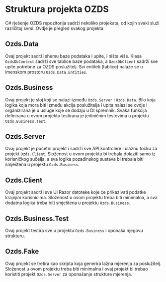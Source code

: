 # Struktura projekta OZDS

C# rješenje OZDS repozitorija sadrži nekoliko projekata, od kojih svaki služi
različitoj svrsi. Ovdje je pregled svakog projekta

## Ozds.Data

Ovaj projekt sadrži shemu baze podataka i upite, i ništa više. Klasa
`OzdsDbContext` sadrži sve tablice baze podataka, a `OzdsDbClient` sadrži sve
upite potrebne za OZDS poslužitelj. Svi entiteti (tablice) nalaze se u imenskom
prostoru `Ozds.Data.Entities`.

## Ozds.Business

Ovaj projekt je sloj koji se nalazi između `Ozds.Server` i `Ozds.Data`. Bilo
koja logika koja mora biti između akcija poslužitelja i upita nalazi se ovdje i
organizirana je u usluge koje se dodaju u DI spremnik. Svaka funkcija definirana
u ovom projektu testirana je jediničnim testovima u projektu
`Ozds.Business.Test`.

## Ozds.Server

Ovaj projekt je početni projekt i sadrži sve API kontrolere i ulaznu točku za
projekt `Ozds.Client`. Složenost u ovom projektu bi trebala dolaziti samo iz
korisničkog sučelja, a sva logika pozadinskog sustava bi trebala biti smještena
u projektu `Ozds.Business`.

## Ozds.Client

Ovaj projekt sadrži sve UI Razor datoteke koje će prikazivati podatke krajnjim
korisnicima. Složenost u ovom projektu treba biti minimalna, a sva dodatna
logika treba biti smještena u projektu `Ozds.Business`.

## Ozds.Business.Test

Ovaj projekt testira sve u projektu `Ozds.Business` i oponaša njegovu strukturu.

## Ozds.Fake

Ovaj projekt se tretira kao skripta koja generira lažna mjerenja za poslužitelj.
Složenost u ovom projektu treba biti minimalna i ovaj projekt bi trebao
koristiti projekt `Ozds.Server` za oponašanje strukture mjerenja.

